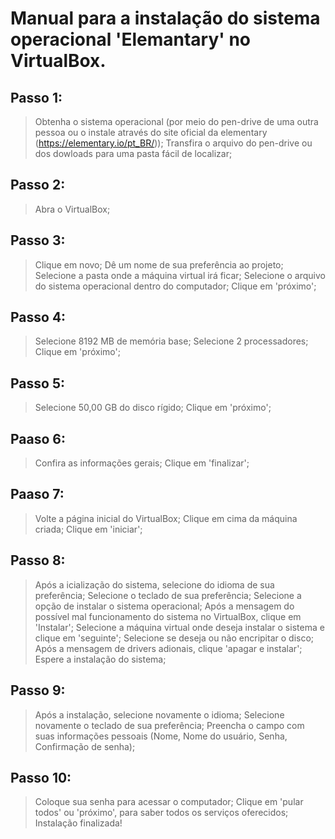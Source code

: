 # Manual para a instalação do sistema operacional 'Elemantary' no VirtualBox.

## Passo 1: 
> Obtenha o sistema operacional (por meio do pen-drive de uma outra pessoa ou o instale através do site oficial da elementary (https://elementary.io/pt_BR/));
> Transfira o arquivo do pen-drive ou dos dowloads para uma pasta fácil de localizar;

## Passo 2: 
>  Abra o VirtualBox;

## Passo 3:
> Clique em novo;
> Dê um nome de sua preferência ao projeto;
> Selecione a pasta onde a máquina virtual irá ficar;
> Selecione o arquivo do sistema operacional dentro do computador;
> Clique em 'próximo';

## Passo 4: 
> Selecione 8192 MB de memória base;
> Selecione 2 processadores;
> Clique em 'próximo';

## Passo 5:
> Selecione 50,00 GB do disco rígido;
> Clique em 'próximo';

## Paaso 6:
> Confira as informações gerais;
> Clique em 'finalizar';

## Paaso 7:
> Volte a página inicial do VirtualBox;
> Clique em cima da máquina criada;
> Clique em 'iniciar';

## Passo 8: 
> Após a icialização do sistema, selecione do idioma de sua preferência;
> Selecione o teclado de sua preferência;
> Selecione a opção de instalar o sistema operacional;
> Após a mensagem do possível mal funcionamento do sistema no VirtualBox, clique em 'Instalar';
> Selecione a máquina virtual onde deseja instalar o sistema e clique em 'seguinte';
> Selecione se deseja ou não encripitar o disco;
> Após a mensagem de drivers adionais, clique 'apagar e instalar';
> Espere a instalação do sistema;

## Passo 9:
> Após a instalação, selecione novamente o idioma;
> Selecione novamente o teclado de sua preferência;
> Preencha o campo com suas informações pessoais (Nome, Nome do usuário, Senha, Confirmação de senha);

## Passo 10:
> Coloque sua senha para acessar o computador;
> Clique em 'pular todos' ou 'próximo', para saber todos os serviços oferecidos;
> Instalação finalizada!
